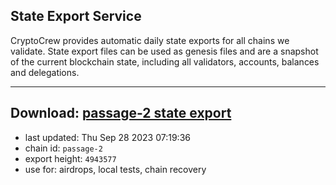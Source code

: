 ## State Export Service
CryptoCrew provides automatic daily state exports for all chains we validate. State export files can be used as genesis files and are a snapshot of the current blockchain state, including all validators, accounts, balances and delegations.

---
**Download: [passage-2 state export](https://dl.ccvalidators.com/SERVICE/passage/passage-2_export_4943577.json)**
---

- last updated: Thu Sep 28 2023 07:19:36
- chain id: `passage-2`
- export height: `4943577`
- use for: airdrops, local tests, chain recovery
